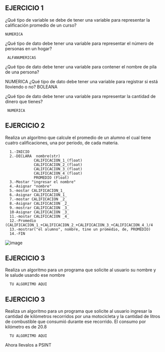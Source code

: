 ## EJERCICIO 1

¿Qué tipo de variable se debe de tener una variable para representar la calificación promedio de un
curso?

    NUMERICA

¿Qué tipo de dato debe tener una variable para representar el número de personas en un
hogar?

     ALFANUMERICAS

¿Qué tipo de dato debe tener una variable para contener el nombre de pila de una persona?

      
NUMERICA
¿Qué tipo de dato debe tener una variable para registrar si está lloviendo o no?
     BOLEANA

¿Qué tipo de dato debe tener una variable para representar la cantidad de dinero que
tienes?

     NUMERICA 
      
## EJERCICIO 2

Realiza un algoritmo que calcule el promedio de un alumno el cual tiene cuatro calificaciones, una por periodo, de cada materia.

      1.-INICIO
      2.-DECLARA  nombre(str)
                 CALIFICACION_1_(float)
                 CALIFICACION_2_(float)
                 CALIFICACION_3_(float)
                 CALIFICACION_4_(float)
                 PROMEDIO (Float)
      3.-Mostar "ingresar el nombre"
      4.-Asignar "nombre"
      5.-mostar CALIFICACION_1_
      6.-Asignar CALIFICACION_1_
      7.-mostar CALIFICACION _2_
      8.-Asignar CALIFICACION _2_
      9.-mostrar CALIFICACION _3_
      10-Asignar CALIFICACION _3_
      11.-mostar CALIFICACION _4_
      12.-Promedio (CALIFICACION_1_+CALIFICACION_2_+CALIFICACION_3_+CALIFICACION_4_)/4
      13.-mostrar("el alumno", nombre, tine un promedio, de, PROMEDIO)
      14.-FIN 
      
![image](https://user-images.githubusercontent.com/113804653/192121737-20c34db0-b65b-44a3-b164-44c969eb22ec.png)

      
      
## EJERCICIO 3

Realiza un algoritmo para un programa que solicite al usuario su nombre y le salude usando ese nombre

      TU ALGORITMO AQUI  

## EJERCICIO 3

Realiza un algoritmo para  un programa que solicite al usuario ingresar la cantidad de kilómetros recorridos por una motocicleta y la cantidad de litros de combustible que consumió durante ese recorrido. El consumo por kilómetro es de 20.8

      TU ALGORITMO AQUI  

Ahora llevalos a PSINT
